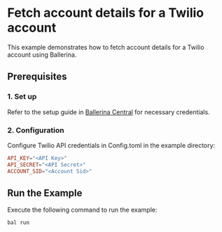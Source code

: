 # Fetch account details for a Twilio account

This example demonstrates how to fetch account details for a Twilio account using Ballerina.

## Prerequisites

### 1. Set up
Refer to the setup guide in [Ballerina Central](https://central.ballerina.io/ballerinax/twilio/latest) for necessary credentials.

### 2. Configuration

Configure Twilio API credentials in Config.toml in the example directory:

```toml
API_KEY="<API Key>"
API_SECRET="<API Secret>"
ACCOUNT_SID="<Account Sid>"
```

## Run the Example

Execute the following command to run the example:

```bash
bal run
```